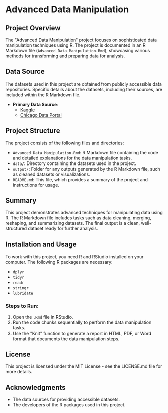 # Advanced Data Manipulation

## Project Overview
The "Advanced Data Manipulation" project focuses on sophisticated data manipulation techniques using R. The project is documented in an R Markdown file (`Advanced_Data_Manipulation.Rmd`), showcasing various methods for transforming and preparing data for analysis.

## Data Source
The datasets used in this project are obtained from publicly accessible data repositories. Specific details about the datasets, including their sources, are included within the R Markdown file.

- **Primary Data Source**: 
  - [Kaggle](https://www.kaggle.com/)
  - [Chicago Data Portal](https://data.cityofchicago.org/)

## Project Structure
The project consists of the following files and directories:

- `Advanced_Data_Manipulation.Rmd`: R Markdown file containing the code and detailed explanations for the data manipulation tasks.
- `data/`: Directory containing the datasets used in the project.
- `output/`: Folder for any outputs generated by the R Markdown file, such as cleaned datasets or visualizations.
- `README.md`: This file, which provides a summary of the project and instructions for usage.

## Summary
This project demonstrates advanced techniques for manipulating data using R. The R Markdown file includes tasks such as data cleaning, merging, reshaping, and summarizing datasets. The final output is a clean, well-structured dataset ready for further analysis.

## Installation and Usage
To work with this project, you need R and RStudio installed on your computer. The following R packages are necessary:

- `dplyr`
- `tidyr`
- `readr`
- `stringr`
- `lubridate`

### Steps to Run:
1. Open the `.Rmd` file in RStudio.
2. Run the code chunks sequentially to perform the data manipulation tasks.
3. Use the "Knit" function to generate a report in HTML, PDF, or Word format that documents the data manipulation steps.

## License
This project is licensed under the MIT License - see the LICENSE.md file for more details.

## Acknowledgments
- The data sources for providing accessible datasets.
- The developers of the R packages used in this project.

